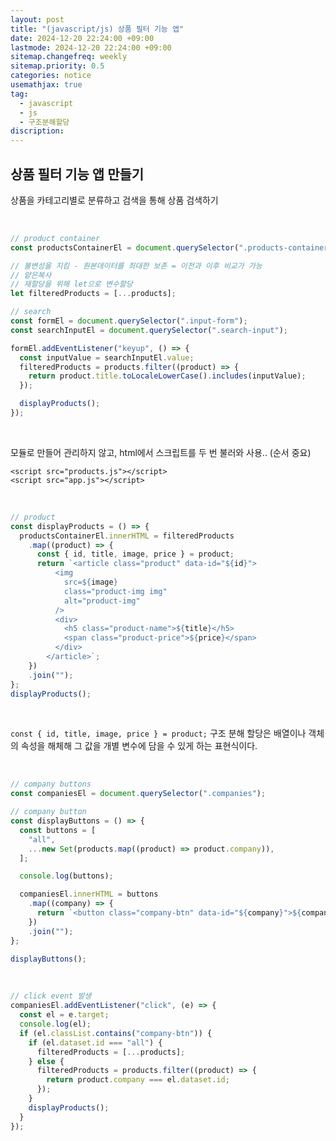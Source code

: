 ```yaml
---
layout: post
title: "(javascript/js) 상품 필터 기능 앱"
date: 2024-12-20 22:24:00 +09:00
lastmode: 2024-12-20 22:24:00 +09:00
sitemap.changefreq: weekly
sitemap.priority: 0.5
categories: notice
usemathjax: true
tag:
  - javascript
  - js
  - 구조분해할당
discription:
---
```


## 상품 필터 기능 앱 만들기

상품을 카테고리별로 분류하고 검색을 통해 상품 검색하기

<br>

```js
// product container
const productsContainerEl = document.querySelector(".products-container");

// 불변성을 지킴 - 원본데이터를 최대한 보존 = 이전과 이후 비교가 가능
// 얕은복사
// 재할당을 위해 let으로 변수할당
let filteredProducts = [...products];

// search
const formEl = document.querySelector(".input-form");
const searchInputEl = document.querySelector(".search-input");

formEl.addEventListener("keyup", () => {
  const inputValue = searchInputEl.value;
  filteredProducts = products.filter((product) => {
    return product.title.toLocaleLowerCase().includes(inputValue);
  });

  displayProducts();
});
```

<br>

모듈로 만들어 관리하지 않고, html에서 스크립트를 두 번 불러와 사용.. (순서 중요)

`<script src="products.js"></script>`<br>
`<script src="app.js"></script>`

<br>

```js
// product
const displayProducts = () => {
  productsContainerEl.innerHTML = filteredProducts
    .map((product) => {
      const { id, title, image, price } = product;
      return `<article class="product" data-id="${id}">
          <img
            src=${image}
            class="product-img img"
            alt="product-img"
          />
          <div>
            <h5 class="product-name">${title}</h5>
            <span class="product-price">${price}</span>
          </div>
        </article>`;
    })
    .join("");
};
displayProducts();
```

<br>

`const { id, title, image, price } = product;` 구조 분해 할당은 배열이나 객체의 속성을 해체해 그 값을 개별 변수에 담을 수 있게 하는 표현식이다.

<br>

```js
// company buttons
const companiesEl = document.querySelector(".companies");

// company button
const displayButtons = () => {
  const buttons = [
    "all",
    ...new Set(products.map((product) => product.company)),
  ];

  console.log(buttons);

  companiesEl.innerHTML = buttons
    .map((company) => {
      return `<button class="company-btn" data-id="${company}">${company}</button>`;
    })
    .join("");
};

displayButtons();
```

<br>

```js
// click event 발생
companiesEl.addEventListener("click", (e) => {
  const el = e.target;
  console.log(el);
  if (el.classList.contains("company-btn")) {
    if (el.dataset.id === "all") {
      filteredProducts = [...products];
    } else {
      filteredProducts = products.filter((product) => {
        return product.company === el.dataset.id;
      });
    }
    displayProducts();
  }
});
```

<br>

